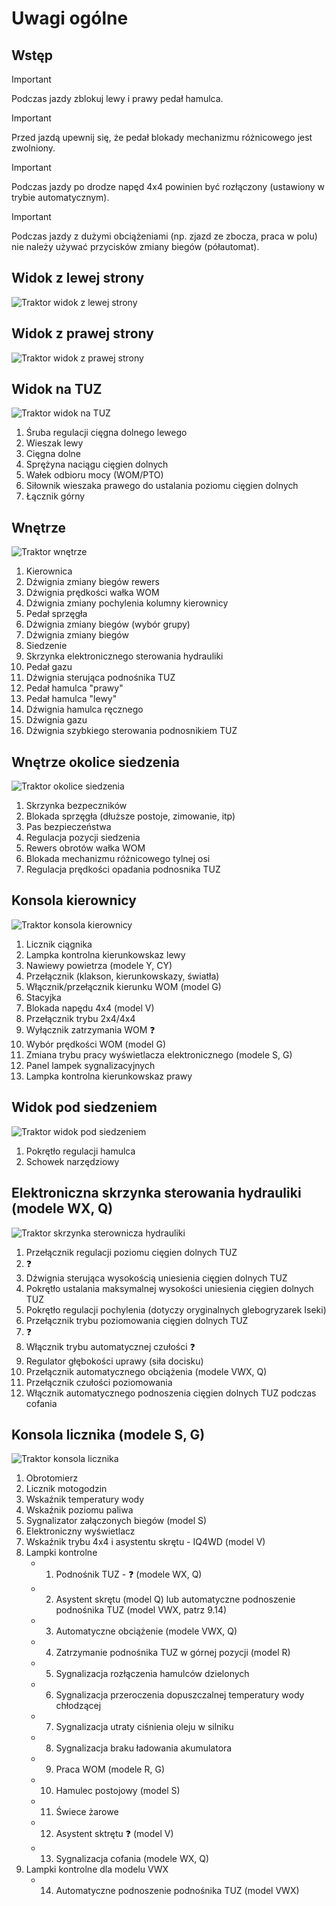 # Uwagi ogólne

## Wstęp

> [!IMPORTANT]
> Podczas jazdy zblokuj lewy i prawy pedał hamulca.

> [!IMPORTANT]
> Przed jazdą upewnij się, że pedał blokady mechanizmu różnicowego jest zwolniony.

> [!IMPORTANT]
> Podczas jazdy po drodze napęd 4x4 powinien być rozłączony (ustawiony w trybie automatycznym).

> [!IMPORTANT]
> Podczas jazdy z dużymi obciążeniami (np. zjazd ze zbocza, praca w polu) nie należy używać przycisków zmiany biegów (półautomat).

## Widok z lewej strony

![Traktor widok z lewej strony](../img/02_rys1.png)

## Widok z prawej strony

![Traktor widok z prawej strony](../img/02_rys2.png)

## Widok na TUZ

![Traktor widok na TUZ](../img/02_rys3.png)

1. Śruba regulacji cięgna dolnego lewego
2. Wieszak lewy
3. Cięgna dolne
4. Sprężyna naciągu cięgien dolnych 
5. Wałek odbioru mocy (WOM/PTO)
6. Siłownik wieszaka prawego do ustalania poziomu cięgien dolnych
7. Łącznik górny


## Wnętrze

![Traktor wnętrze](../img/02_rys4.png)

1. Kierownica
2. Dźwignia zmiany biegów rewers 
3. Dźwignia prędkości wałka WOM
4. Dźwignia zmiany pochylenia kolumny kierownicy
5. Pedał sprzęgła
6. Dźwignia zmiany biegów (wybór grupy)
7. Dźwignia zmiany biegów 
8. Siedzenie
9. Skrzynka elektronicznego sterowania hydrauliki
10. Pedał gazu
11. Dźwignia sterująca podnośnika TUZ
12. Pedał hamulca "prawy"
13. Pedał hamulca "lewy"
14. Dźwignia hamulca ręcznego
15. Dźwignia gazu
16. Dźwignia szybkiego sterowania podnosnikiem TUZ

## Wnętrze okolice siedzenia 

![Traktor okolice siedzenia](../img/02_rys5.png)

1. Skrzynka bezpeczników
2. Blokada sprzęgła (dłuższe postoje, zimowanie, itp)
3. Pas bezpieczeństwa
4. Regulacja pozycji siedzenia
5. Rewers obrotów wałka WOM
6. Blokada mechanizmu różnicowego tylnej osi
7. Regulacja prędkości opadania podnosnika TUZ

## Konsola kierownicy

![Traktor konsola kierownicy](../img/02_rys6.png)

1. Licznik ciągnika
2. Lampka kontrolna kierunkowskaz lewy
3. Nawiewy powietrza (modele Y, CY)
4. Przełącznik (klakson, kierunkowskazy, światła)
5. Włącznik/przełącznik kierunku WOM (model G)
6. Stacyjka
7. Blokada napędu 4x4 (model V)
8. Przełącznik trybu 2x4/4x4
9. Wyłącznik zatrzymania WOM :question:
10. Wybór prędkości WOM (model G)
11. Zmiana trybu pracy wyświetlacza elektronicznego (modele S, G)
12. Panel lampek sygnalizacyjnych
13. Lampka kontrolna kierunkowskaz prawy

## Widok pod siedzeniem

![Traktor widok pod siedzeniem](../img/02_rys7.png)

1. Pokrętło regulacji hamulca
2. Schowek narzędziowy

## Elektroniczna skrzynka sterowania hydrauliki (modele WX, Q)

![Traktor skrzynka sterownicza hydrauliki](../img/02_rys8.png)

1. Przełącznik regulacji poziomu cięgien dolnych TUZ
2. :question:
3. Dźwignia sterująca wysokością uniesienia cięgien dolnych TUZ
4. Pokrętło ustalania maksymalnej wysokości uniesienia cięgien dolnych TUZ
5. Pokrętło regulacji pochylenia (dotyczy oryginalnych glebogryzarek Iseki)
6. Przełącznik trybu poziomowania cięgien dolnych TUZ
7. :question:
8. Włącznik trybu automatycznej czułości :question:
9. Regulator głębokości uprawy (siła docisku)
10. Przełącznik automatycznego obciążenia (modele VWX, Q)
11. Przełącznik czułości poziomowania
12. Włącznik automatycznego podnoszenia cięgien dolnych TUZ podczas cofania

## Konsola licznika (modele S, G)

![Traktor konsola licznika](../img/02_rys9.png)

1. Obrotomierz
2. Licznik motogodzin 
3. Wskaźnik temperatury wody
4. Wskaźnik poziomu paliwa
5. Sygnalizator załączonych biegów (model S)
6. Elektroniczny wyświetlacz
7. Wskaźnik trybu 4x4 i asystentu skrętu - IQ4WD (model V)
8. Lampki kontrolne 
   - 1. Podnośnik TUZ - :question: (modele WX, Q)
   - 2. Asystent skrętu (model Q) lub automatyczne podnoszenie podnośnika TUZ (model VWX, patrz 9.14)
   - 3. Automatyczne obciążenie (modele VWX, Q)
   - 4. Zatrzymanie podnośnika TUZ w górnej pozycji (model R)
   - 5. Sygnalizacja rozłączenia hamulców dzielonych
   - 6. Sygnalizacja przeroczenia dopuszczalnej temperatury wody chłodzącej
   - 7. Sygnalizacja utraty ciśnienia oleju w silniku
   - 8. Sygnalizacja braku ładowania akumulatora
   - 9. Praca WOM (modele R, G)
   - 10. Hamulec postojowy (model S)
   - 11. Świece żarowe
   - 12. Asystent sktrętu :question: (model V)
   - 13. Sygnalizacja cofania (modele WX, Q)
9. Lampki kontrolne dla modelu VWX
   - 14. Automatyczne podnoszenie podnośnika TUZ (model VWX)

